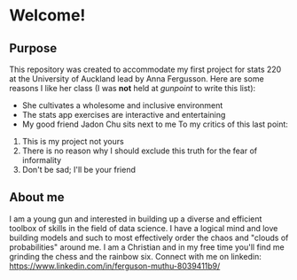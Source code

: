 # Welcome!
## Purpose
This repository was created to accommodate my first project for stats 220 at the University of Auckland lead by Anna Fergusson.
Here are some reasons I like her class (I was ****not**** held at _gunpoint_ to write this list):
* She cultivates a wholesome and inclusive environment
* The stats app exercises are interactive and entertaining
* My good friend Jadon Chu sits next to me
To my critics of this last point:
1. This is my project not yours
2. There is no reason why I should exclude this truth for the fear of informality
3. Don't be sad; I'll be your friend
## About me
I am a young gun and interested in building up a diverse and efficient toolbox of skills in the field of data science. I have a logical mind and love building models and such to most effectively order the chaos and "clouds of probabilities" around me. I am a Christian and in my free time you'll find me grinding the chess and the rainbow six.
Connect with me on linkedin: https://www.linkedin.com/in/ferguson-muthu-8039411b9/
